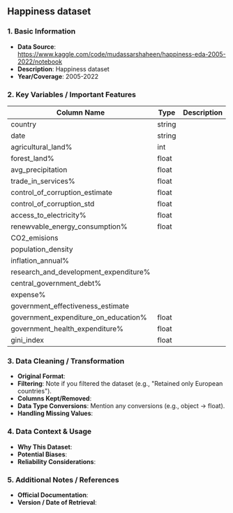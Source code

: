 ## Happiness dataset

### 1. Basic Information
- **Data Source**: https://www.kaggle.com/code/mudassarshaheen/happiness-eda-2005-2022/notebook
- **Description**: Happiness dataset
- **Year/Coverage**: 2005-2022

### 2. Key Variables / Important Features

| **Column Name**                       | **Type** | **Description**                   |
|---------------------------------------|----------|-----------------------------------|
| country                               | string   |  |
| date                                  | string   |  |
| agricultural_land%                    | int      |  |
| forest_land%                          | float    |  |
| avg_precipitation                     | float    |  |
| trade_in_services%                    | float    |  |
| control_of_corruption_estimate        | float    |  |
| control_of_corruption_std             | float    |  |
| access_to_electricity%                | float    |  |
| renewvable_energy_consumption%        | float    |  |
| CO2_emisions                          |          |  |
| population_density                    |          |  |
| inflation_annual%                     |          |  |
| research_and_development_expenditure% |          |  |
| central_government_debt%              |          |  |
| expense%                              |          |  |
| government_effectiveness_estimate     |          |  |
| government_expenditure_on_education%  | float    |  |
| government_health_expenditure%        | float    |  |
| gini_index                            | float    |  |

### 3. Data Cleaning / Transformation
- **Original Format**: 
- **Filtering**: Note if you filtered the dataset (e.g., "Retained only European countries").
- **Columns Kept/Removed**: 
- **Data Type Conversions**: Mention any conversions (e.g., object → float).
- **Handling Missing Values**: 

### 4. Data Context & Usage
- **Why This Dataset**: 
- **Potential Biases**: 
- **Reliability Considerations**: 

### 5. Additional Notes / References
- **Official Documentation**: 
- **Version / Date of Retrieval**: 